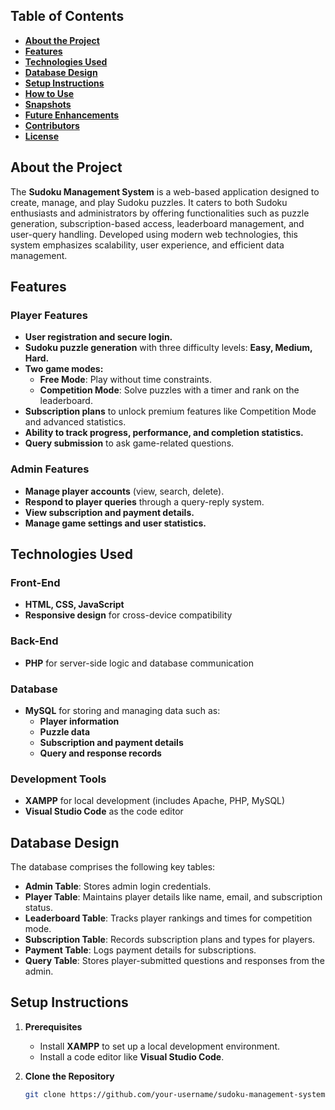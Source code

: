 
## **Table of Contents**

- [**About the Project**](#about-the-project)
- [**Features**](#features)
- [**Technologies Used**](#technologies-used)
- [**Database Design**](#database-design)
- [**Setup Instructions**](#setup-instructions)
- [**How to Use**](#how-to-use)
- [**Snapshots**](#snapshots)
- [**Future Enhancements**](#future-enhancements)
- [**Contributors**](#contributors)
- [**License**](#license)

## **About the Project**

The **Sudoku Management System** is a web-based application designed to create, manage, and play Sudoku puzzles. It caters to both Sudoku enthusiasts and administrators by offering functionalities such as puzzle generation, subscription-based access, leaderboard management, and user-query handling. Developed using modern web technologies, this system emphasizes scalability, user experience, and efficient data management.

## **Features**

### **Player Features**

- **User  registration and secure login.**
- **Sudoku puzzle generation** with three difficulty levels: **Easy, Medium, Hard.**
- **Two game modes:**
  - **Free Mode**: Play without time constraints.
  - **Competition Mode**: Solve puzzles with a timer and rank on the leaderboard.
- **Subscription plans** to unlock premium features like Competition Mode and advanced statistics.
- **Ability to track progress, performance, and completion statistics.**
- **Query submission** to ask game-related questions.

### **Admin Features**

- **Manage player accounts** (view, search, delete).
- **Respond to player queries** through a query-reply system.
- **View subscription and payment details.**
- **Manage game settings and user statistics.**

## **Technologies Used**

### **Front-End**

- **HTML, CSS, JavaScript**
- **Responsive design** for cross-device compatibility

### **Back-End**

- **PHP** for server-side logic and database communication

### **Database**

- **MySQL** for storing and managing data such as:
  - **Player information**
  - **Puzzle data**
  - **Subscription and payment details**
  - **Query and response records**

### **Development Tools**

- **XAMPP** for local development (includes Apache, PHP, MySQL)
- **Visual Studio Code** as the code editor

## **Database Design**

The database comprises the following key tables:

- **Admin Table**: Stores admin login credentials.
- **Player Table**: Maintains player details like name, email, and subscription status.
- **Leaderboard Table**: Tracks player rankings and times for competition mode.
- **Subscription Table**: Records subscription plans and types for players.
- **Payment Table**: Logs payment details for subscriptions.
- **Query Table**: Stores player-submitted questions and responses from the admin.

## **Setup Instructions**

1. **Prerequisites**
   - Install **XAMPP** to set up a local development environment.
   - Install a code editor like **Visual Studio Code**.

2. **Clone the Repository**
   ```bash
   git clone https://github.com/your-username/sudoku-management-system.git
